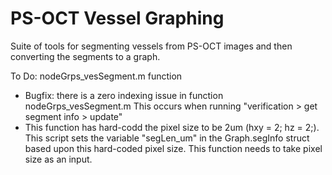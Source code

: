# PS-OCT Vessel Graphing
Suite of tools for segmenting vessels from PS-OCT images and then converting the segments to a graph.

To Do:
nodeGrps_vesSegment.m function
- Bugfix: there is a zero indexing issue in function nodeGrps_vesSegment.m This occurs when running "verification > get segment info > update"
- This function has hard-codd the pixel size to be 2um (hxy = 2; hz = 2;). This script sets the variable "segLen_um" in the Graph.segInfo struct based upon this hard-coded pixel size. This function needs to take pixel size as an input.
